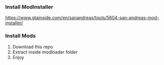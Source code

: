 ### Install ModInstaller
https://www.gtainside.com/en/sanandreas/tools/5604-san-andreas-mod-installer/

### Install Mods
1. Download this repo
2. Extract inside modloader folder
3. Enjoy